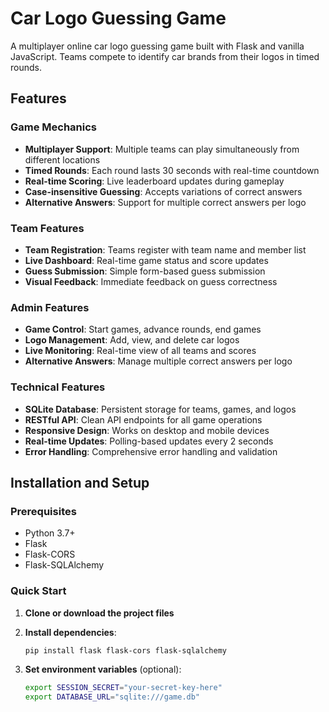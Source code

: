 # Car Logo Guessing Game

A multiplayer online car logo guessing game built with Flask and vanilla JavaScript. Teams compete to identify car brands from their logos in timed rounds.

## Features

### Game Mechanics
- **Multiplayer Support**: Multiple teams can play simultaneously from different locations
- **Timed Rounds**: Each round lasts 30 seconds with real-time countdown
- **Real-time Scoring**: Live leaderboard updates during gameplay
- **Case-insensitive Guessing**: Accepts variations of correct answers
- **Alternative Answers**: Support for multiple correct answers per logo

### Team Features
- **Team Registration**: Teams register with team name and member list
- **Live Dashboard**: Real-time game status and score updates
- **Guess Submission**: Simple form-based guess submission
- **Visual Feedback**: Immediate feedback on guess correctness

### Admin Features
- **Game Control**: Start games, advance rounds, end games
- **Logo Management**: Add, view, and delete car logos
- **Live Monitoring**: Real-time view of all teams and scores
- **Alternative Answers**: Manage multiple correct answers per logo

### Technical Features
- **SQLite Database**: Persistent storage for teams, games, and logos
- **RESTful API**: Clean API endpoints for all game operations
- **Responsive Design**: Works on desktop and mobile devices
- **Real-time Updates**: Polling-based updates every 2 seconds
- **Error Handling**: Comprehensive error handling and validation

## Installation and Setup

### Prerequisites
- Python 3.7+
- Flask
- Flask-CORS
- Flask-SQLAlchemy

### Quick Start

1. **Clone or download the project files**

2. **Install dependencies**:
   ```bash
   pip install flask flask-cors flask-sqlalchemy
   ```

3. **Set environment variables** (optional):
   ```bash
   export SESSION_SECRET="your-secret-key-here"
   export DATABASE_URL="sqlite:///game.db"
   